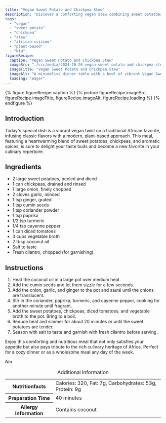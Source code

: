 ```yaml
---
title: "Vegan Sweet Potato and Chickpea Stew"
description: "Discover a comforting vegan stew combining sweet potatoes and chickpeas with a rich blend of spices, perfect for a wholesome meal."
tags:
  - "vegan"
  - "sweet potato"
  - "chickpea"
  - "stew"
  - "african-cuisine"
  - "plant-based"
  - "Nia"
figureRecipe: 
  caption: "Vegan Sweet Potato and Chickpea Stew"
  imageSrc: "./src/media/2024-10-26-vegan-sweet-potato-and-chickpea-stew-2606.png"
  imageTitle: "Vegan Sweet Potato and Chickpea Stew"
  imageAlt: "A minimalist dinner table with a bowl of vibrant Vegan Sweet Potato and Chickpea Stew, cilantro, and a rustic spoon, under warm natural light."
  loading: "eager"
---
```


{% figure figureRecipe.caption %}
{% picture figureRecipe.imageSrc, figureRecipe.imageTitle, figureRecipe.imageAlt, figureRecipe.loading %}
{% endfigure %}

## Introduction

Today's special dish is a vibrant vegan twist on a traditional African favorite, infusing classic flavors with a modern, plant-based approach. This meal, featuring a heartwarming blend of sweet potatoes, chickpeas, and aromatic spices, is sure to delight your taste buds and become a new favorite in your culinary repertoire.

## Ingredients

- 2 large sweet potatoes, peeled and diced
- 1 can chickpeas, drained and rinsed
- 1 large onion, finely chopped
- 2 cloves garlic, minced
- 1 tsp ginger, grated
- 1 tsp cumin seeds
- 1 tsp coriander powder
- 1 tsp paprika
- 1/2 tsp turmeric
- 1/4 tsp cayenne pepper
- 1 can diced tomatoes
- 3 cups vegetable broth
- 2 tbsp coconut oil
- Salt to taste
- Fresh cilantro, chopped (for garnishing)

## Instructions

1. Heat the coconut oil in a large pot over medium heat.
2. Add the cumin seeds and let them sizzle for a few seconds.
3. Add the onion, garlic, and ginger to the pot and sauté until the onions are translucent.
4. Stir in the coriander, paprika, turmeric, and cayenne pepper, cooking for another minute until fragrant.
5. Add the sweet potatoes, chickpeas, diced tomatoes, and vegetable broth to the pot. Bring to a boil.
6. Reduce heat and simmer for about 20 minutes or until the sweet potatoes are tender.
7. Season with salt to taste and garnish with fresh cilantro before serving.

Enjoy this comforting and nutritious meal that not only satisfies your appetite but also pays tribute to the rich culinary heritage of Africa. Perfect for a cozy dinner or as a wholesome meal any day of the week.

*Nia*

<table><caption class='sr-only'>Additional Information</caption><tr><th>Nutritionfacts</th><td>Calories: 320, Fat: 7g, Carbohydrates: 53g, Protein: 9g&nbsp;</td></tr><tr><th>Preparation Time</th><td>40 minutes&nbsp;</td></tr><tr><th>Allergy Information</th><td>Contains coconut&nbsp;</td></tr></table>

